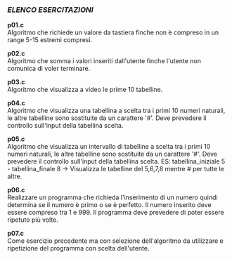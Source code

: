 ### *ELENCO ESERCITAZIONI*

**p01.c**  
Algoritmo che richiede un valore da tastiera finche non è compreso in un range 5-15 estremi compresi.

**p02.c**  
Algoritmo che somma i valori inseriti dall'utente finche l'utente non comunica di voler terminare.

**p03.c**  
Algoritmo che visualizza a video le prime 10 tabelline.

**p04.c**  
Algoritmo che visualizza una tabellina a scelta tra i primi 10 numeri naturali, le altre tabelline sono sostituite da un carattere '#'. Deve prevedere il controllo sull'input della tabellina scelta.

**p05.c**  
Algoritmo che visualizza un intervallo di tabelline a scelta tra i primi 10 numeri naturali, le altre tabelline sono sostituite da un carattere '#'. Deve prevedere il controllo sull'input della tabellina scelta.
ES: tabellina_iniziale 5 - tabellina_finale 8 -> Visualizza le tabelline del 5,6,7,8 mentre # per tutte le altre.

**p06.c**   
Realizzare un programma che richieda l'inserimento di un numero quindi determina se il numero è primo o se è perfetto. Il numero inserito deve essere compreso tra 1 e 999. Il programma deve prevedere di poter essere ripetuto più volte.

**p07.c**   
Come esercizio precedente ma con selezione dell'algoritmo da utilizzare e
ripetizione del programma con scelta dell'utente.